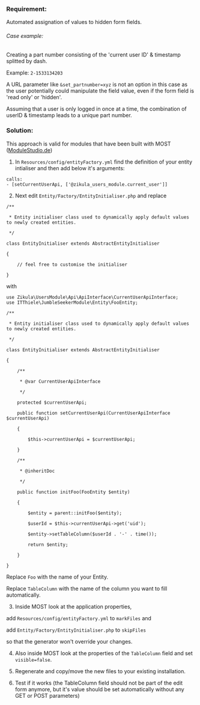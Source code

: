 ### Requirement:

Automated assignation of values to hidden form fields.

###### Case example:

Creating a part number consisting of the 'current user ID' & timestamp splitted by dash.

Example: `2-1533134203`

A URL parameter like `&set_partnumber=xyz` is not an option in this case as the user potentially could manipulate the field value, even if the form field is 'read only' or 'hidden'.

Assuming that a user is only logged in once at a time, the combination of userID & timestamp leads to a unique part number.

### Solution:

This approach is valid for modules that have been built with MOST ([ModuleStudio.de](https://modulestudio.de/))

1. In `Resources/config/entityFactory.yml` find the definition of your entity intialiser and then add below it's arguments:

```
calls:
- [setCurrentUserApi, ['@zikula_users_module.current_user']]
```


2. Next edit `Entity/Factory/EntityInitialiser.php` and replace

```
/**

 * Entity initialiser class used to dynamically apply default values to newly created entities.

 */

class EntityInitialiser extends AbstractEntityInitialiser

{

    // feel free to customise the initialiser

}
```

with

```
use Zikula\UsersModule\Api\ApiInterface\CurrentUserApiInterface;
use ITThiele\JumbleSeekerModule\Entity\FooEntity;

/**

 * Entity initialiser class used to dynamically apply default values to newly created entities.

 */

class EntityInitialiser extends AbstractEntityInitialiser

{

    /**

     * @var CurrentUserApiInterface

     */

    protected $currentUserApi;

    public function setCurrentUserApi(CurrentUserApiInterface $currentUserApi)

    {

        $this->currentUserApi = $currentUserApi;

    }

    /**

     * @inheritDoc

     */

    public function initFoo(FooEntity $entity)

    {

        $entity = parent::initFoo($entity);

        $userId = $this->currentUserApi->get('uid');

        $entity->setTableColumn($userId . '-' . time());

        return $entity;

    }

}
```

Replace `Foo` with the name of your Entity.

Replace `TableColumn` with the name of the column you want to fill automatically.

3. Inside MOST look at the application properties,

add `Resources/config/entityFactory.yml` to `markFiles` and

add `Entity/Factory/EntityInitialiser.php` to `skipFiles`

so that the generator won't override your changes.

4. Also inside MOST look at the properties of the `TableColumn` field and set `visible=false`.

5. Regenerate and copy/move the new files to your existing installation.

6. Test if it works (the TableColumn field should not be part of the edit form anymore, but it's value should be set automatically without any GET or POST parameters)
